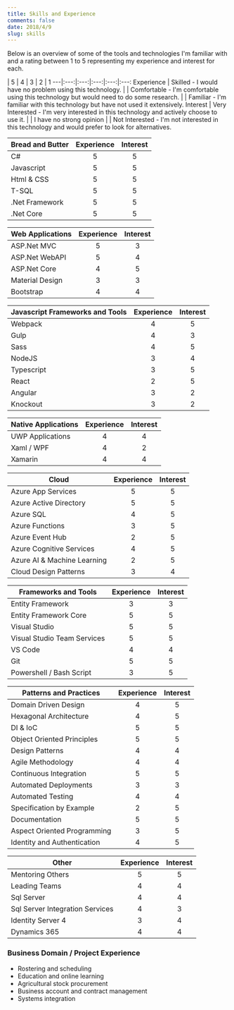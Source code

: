 ```yaml
---
title: Skills and Experience
comments: false
date: 2018/4/9
slug: skills
---
```


Below is an overview of some of the tools and technologies I'm familiar with and a rating between 1 to 5 representing my experience and interest for each. 

| 5 | 4 | 3 | 2 | 1
---|:---:|:---:|:---:|:---:|:---:
Experience | Skilled - I would have no problem using this technology. | | Comfortable - I'm comfortable using this technology but would need to do some research. | | Familiar - I'm familiar with this technology but have not used it extensively.
Interest | Very Interested - I'm very interested in this technology and actively choose to use it. | | I have no strong opinion | | Not Interested - I'm not interested in this technology and would prefer to look for alternatives. 

Bread and Butter | Experience | Interest
 --- |:---:| :---:
 C#                    			| 5 | 5
Javascript        				| 5 | 5
Html &amp; CSS         			| 5 | 5
T-SQL                  			| 5 | 5
.Net Framework         			| 5 | 5
.Net Core              			| 5 | 5 

 Web Applications | Experience | Interest
 --- |:---:| :---:
ASP.Net MVC            			| 5 | 3
ASP.Net WebAPI         			| 5 | 4
ASP.Net Core           			| 4 | 5
Material Design        			| 3 | 3
Bootstrap              			| 4 | 4

Javascript Frameworks and Tools | Experience | Interest
 --- |:---:| :---:
Webpack           				| 4 | 5
Gulp              				| 4 | 3
Sass              				| 4 | 5
NodeJS            				| 3 | 4
Typescript        				| 3 | 5
React             				| 2 | 5
Angular           				| 3 | 2
Knockout          				| 3 | 2

Native Applications | Experience | Interest
 --- |:---:| :---:
UWP Applications 				| 4 | 4 
Xaml / WPF 						| 4 | 2
Xamarin							| 4 | 4 

 Cloud | Experience | Interest
 --- |:---:| :---:
Azure App Services	 			| 5 | 5 
Azure Active Directory 			| 5 | 5
Azure SQL 						| 4 | 5 
Azure Functions 				| 3 | 5
Azure Event Hub        			| 2 | 5
Azure Cognitive Services        | 4 | 5
Azure AI & Machine Learning     | 2 | 5
Cloud Design Patterns 			| 3 | 4

 Frameworks and Tools | Experience | Interest
 --- |:---:| :---:
Entity Framework 				| 3 | 3
Entity Framework Core 			| 5 | 5
Visual Studio 					| 5 | 5
Visual Studio Team Services 	| 5 | 5 
VS Code 						| 4 | 4
Git 							| 5 | 5 
Powershell / Bash Script 		| 3 | 5

 Patterns and Practices | Experience | Interest
 --- |:---:| :---:
Domain Driven Design 			| 4 | 5
Hexagonal Architecture 			| 4 | 5
DI & IoC 						| 5 | 5
Object Oriented Principles      | 5 | 5
Design Patterns 				| 4 | 4
Agile Methodology 				| 4 | 4
Continuous Integration 			| 5 | 5
Automated Deployments 			| 3 | 3
Automated Testing 				| 4 | 4
Specification by Example 		| 2 | 5
Documentation 					| 5 | 5
Aspect Oriented Programming 	| 3 | 5
Identity and Authentication  	| 4 | 5

Other | Experience | Interest
 --- |:---:| :---:
Mentoring Others 				| 5 | 5
Leading Teams 					| 4 | 4
Sql Server 						| 4 | 4
Sql Server Integration Services | 4 | 3
Identity Server 4 				| 3 | 4
Dynamics 365 					| 4 | 4

### Business Domain / Project Experience
- Rostering and scheduling  
- Education and online learning
- Agricultural stock procurement
- Business account and contract management 
- Systems integration


<script> 
document.addEventListener("DOMContentLoaded", function(event) { 

    var cells = document.getElementsByTagName("td");
    var headers = document.getElementsByTagName("th");
    
    ApplyHighlight(headers);
    ApplyHighlight(cells);
});

function ApplyHighlight(cells){ 

    for (var i=0, max=cells.length; i < max; i++) {
        var cell = cells[i];
        var color = null; 
        switch (cell.innerText.trim()) { 
            case "1": color = "#C0D3DC";
            break;
            case "2": color = "#99B7C5";
            break;
            case "3": color = "#7399AA";
            break;
            case "4": color = "#548195";
            break;
            case "5": color = "#3A6C82";
            break;
        }
        if (color) { 
           cell.style.backgroundColor = color;
           cell.style.color = "white";
           cell.style.fontSize = "120%" 
        }
    }
};
</script>